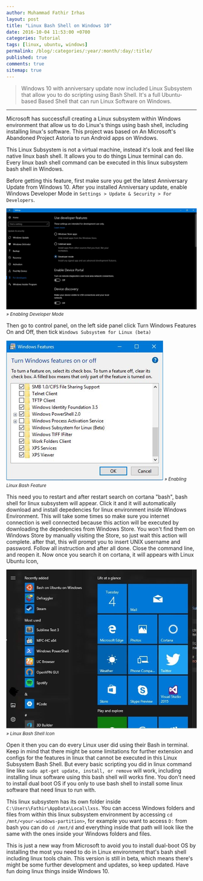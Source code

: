 ```yaml
---
author: Muhammad Fathir Irhas
layout: post
title: "Linux Bash Shell on Windows 10"
date: 2016-10-04 11:53:00 +0700
categories: Tutorial
tags: [linux, ubuntu, windows]
permalink: /blog/:categories/:year/:month/:day/:title/
published: true
comments: true
sitemap: true
---
```


>Windows 10 with anniversary update now included Linux Subsystem that allow you to do scripting using Bash Shell. It's a full Ubuntu-based Based Shell that can run Linux Software on Windows.  

_____

Microsoft has successfull creating a Linux subsystem within Windows environment that allow us to do Linux's things using bash shell, including installing linux's software. This project was based on An Microsoft's Abandoned Project Astoria to run Android apps on Windows.

This Linux Subsystem is not a virtual machine, instead it's look and feel like native linux bash shell. It allows you to do things Linux terminal can do. Every linux bash shell command can be executed in this linux subsystem bash shell in Windows. 

Before getting this feature, first make sure you get the latest Anniversary Update from Windows 10. After you installed Anniversary update, enable Windows Developer Mode in `Settings > Update & Security > For Developers`.


<a href="/assets/developermode.jpg" alt="Enabling Developer Mode">![Enabling Developer Mode](/assets/developermode.jpg)</a>
<small><i>&raquo; Enabling Developer Mode</i></small>



Then go to control panel, on the left side panel click Turn Windows Features On and Off, then tick `Windows Subsystem for Linux (beta)`

<a href="/assets/enablelinuxbash.jpg">![enabling Linux Subsystem](/assets/enablelinuxbash.jpg)</a>
<small><i>&raquo; Enabling Linux Bash Feature</i></small>

This need you to restart and after restart search on cortana "bash", bash shell for linux subsystem will appear. Click it and it will automatically download and install depedencies for linux environment inside Windows Environment. This will take some times so make sure you internet connection is well connected because this action will be executed by downloading the depedencies from Windows Store. You won't find them on Windows Store by manually visiting the Store, so just wait this action will complete. after that, this will prompt you to insert UNIX username and password. Follow all instruction and after all done. Close the command line, and reopen it. Now once you search it on cortana, it will appears with Linux Ubuntu Icon,

<a href="/assets/bashshellicon.jpg">![Linux Icon](/assets/bashshellicon.jpg)</a>
<small><i>&raquo; Linux Bash Shell Icon</i></small>

Open it then you can do every Linux user did using their Bash in terminal. Keep in mind that there might be some limitations for further extension and configs for the features in linux that cannot be executed in this Linux Subsystem Bash Shell. But every basic scripting you did in linux command line like `sudo apt-get update, install, or remove` will work, including installing linux software using this bash shell will works fine. You don't need to install dual boot OS if you only to use bash shell to install some linux software that need linux to run with. 

This linux subsystem has its own folder inside `C:\Users\Fathir\AppData\Local\lxss`. You can access Windows folders and files from within this linux subsystem environment by accessing `cd /mnt/<your-windows-partition>`, for example you want to access `D:` from bash you can do `cd /mnt/d` and everything inside that path will look like the same with the ones inside your Windows folders and files. 

This is just a new way from Microsoft to avoid you to install dual-boot OS by installing the most you need to do in Linux environment that's bash shell including linux tools chain. This version is still in beta, which means there's might be some further development and updates, so keep updated. Have fun doing linux things inside Windows 10.